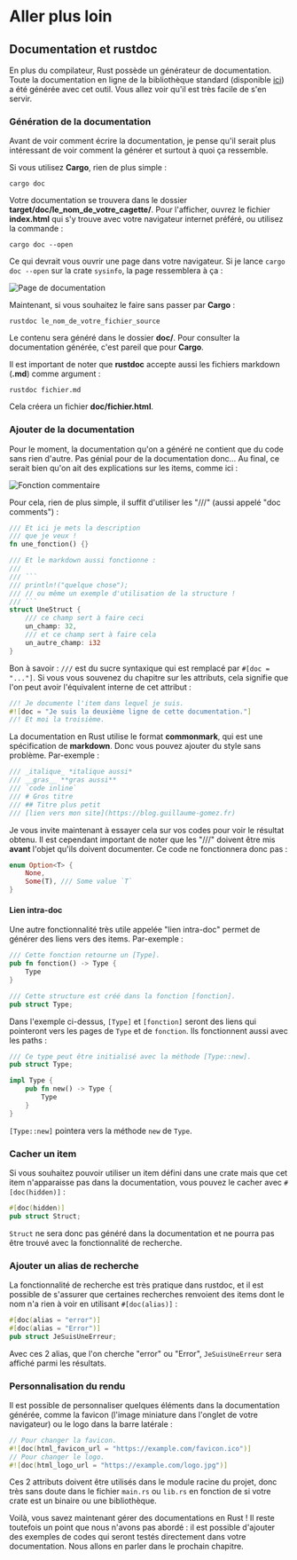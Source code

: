 # Aller plus loin

## Documentation et rustdoc

En plus du compilateur, Rust possède un générateur de documentation. Toute la documentation en ligne de la bibliothèque standard (disponible [ici](https://doc.rust-lang.org/stable/std/)) a été générée avec cet outil. Vous allez voir qu'il est très facile de s'en servir.

### Génération de la documentation

Avant de voir comment écrire la documentation, je pense qu'il serait plus intéressant de voir comment la générer et surtout à quoi ça ressemble.

Si vous utilisez __Cargo__, rien de plus simple :

```Shell
cargo doc
```

Votre documentation se trouvera dans le dossier __target/doc/le_nom_de_votre_cagette/__. Pour l'afficher, ouvrez le fichier __index.html__ qui s'y trouve avec votre navigateur internet préféré, ou utilisez la commande :

```Shell
cargo doc --open
```

Ce qui devrait vous ouvrir une page dans votre navigateur. Si je lance `cargo doc --open` sur la crate `sysinfo`, la page ressemblera à ça :

![Page de documentation](https://blog.guillaume-gomez.fr/blog/images/doc-page.png)

Maintenant, si vous souhaitez le faire sans passer par __Cargo__ :

```Shell
rustdoc le_nom_de_votre_fichier_source
```

Le contenu sera généré dans le dossier __doc/__. Pour consulter la documentation générée, c'est pareil que pour __Cargo__.

Il est important de noter que __rustdoc__ accepte aussi les fichiers markdown (__.md__) comme argument :

```Shell
rustdoc fichier.md
```

Cela créera un fichier __doc/fichier.html__.

### Ajouter de la documentation

Pour le moment, la documentation qu'on a généré ne contient que du code sans rien d'autre. Pas génial pour de la documentation donc... Au final, ce serait bien qu'on ait des explications sur les items, comme ici :

![Fonction commentaire](https://blog.guillaume-gomez.fr/blog/doc.png)

Pour cela, rien de plus simple, il suffit d'utiliser les "///" (aussi appelé "doc comments") :

```Rust
/// Et ici je mets la description
/// que je veux !
fn une_fonction() {}

/// Et le markdown aussi fonctionne :
/// 
/// ```
/// println!("quelque chose");
/// // ou même un exemple d'utilisation de la structure !
/// ```
struct UneStruct {
    /// ce champ sert à faire ceci
    un_champ: 32,
    /// et ce champ sert à faire cela
    un_autre_champ: i32
}
```

Bon à savoir : `///` est du sucre syntaxique qui est remplacé par `#[doc = "..."]`. Si vous vous souvenez du chapitre sur les attributs, cela signifie que l'on peut avoir l'équivalent interne de cet attribut :

```rust
//! Je documente l'item dans lequel je suis.
#![doc = "Je suis la deuxième ligne de cette documentation."]
//! Et moi la troisième.
```

La documentation en Rust utilise le format __commonmark__, qui est une spécification de __markdown__. Donc vous pouvez ajouter du style sans problème. Par-exemple :

```Rust
/// _italique_ *italique aussi*
/// __gras__ **gras aussi**
/// `code inline`
/// # Gros titre
/// ## Titre plus petit
/// [lien vers mon site](https://blog.guillaume-gomez.fr)
```

Je vous invite maintenant à essayer cela sur vos codes pour voir le résultat obtenu. Il est cependant important de noter que les "///" doivent être mis __avant__ l'objet qu'ils doivent documenter. Ce code ne fonctionnera donc pas :

```Rust
enum Option<T> {
    None,
    Some(T), /// Some value `T`
}
```

#### Lien intra-doc

Une autre fonctionnalité très utile appelée "lien intra-doc" permet de générer des liens vers des items. Par-exemple :

```rust
/// Cette fonction retourne un [Type].
pub fn fonction() -> Type {
    Type
}

/// Cette structure est créé dans la fonction [fonction].
pub struct Type;
```

Dans l'exemple ci-dessus, `[Type]` et `[fonction]` seront des liens qui pointeront vers les pages de `Type` et de `fonction`. Ils fonctionnent aussi avec les paths :

```rust
/// Ce type peut être initialisé avec la méthode [Type::new].
pub struct Type;

impl Type {
    pub fn new() -> Type {
        Type
    }
}
```

`[Type::new]` pointera vers la méthode `new` de `Type`.

### Cacher un item

Si vous souhaitez pouvoir utiliser un item défini dans une crate mais que cet item n'apparaisse pas dans la documentation, vous pouvez le cacher avec `#[doc(hidden)]` :

```rust
#[doc(hidden)]
pub struct Struct;
```

`Struct` ne sera donc pas généré dans la documentation et ne pourra pas être trouvé avec la fonctionnalité de recherche.

### Ajouter un alias de recherche

La fonctionnalité de recherche est très pratique dans rustdoc, et il est possible de s'assurer que certaines recherches renvoient des items dont le nom n'a rien à voir en utilisant `#[doc(alias)]` :

```rust
#[doc(alias = "error")]
#[doc(alias = "Error")]
pub struct JeSuisUneErreur;
```

Avec ces 2 alias, que l'on cherche "error" ou "Error", `JeSuisUneErreur` sera affiché parmi les résultats.

### Personnalisation du rendu

Il est possible de personnaliser quelques éléments dans la documentation générée, comme la favicon (l'image miniature dans l'onglet de votre navigateur) ou le logo dans la barre latérale :

```rust
// Pour changer la favicon.
#![doc(html_favicon_url = "https://example.com/favicon.ico")]
// Pour changer le logo.
#![doc(html_logo_url = "https://example.com/logo.jpg")]
```

Ces 2 attributs doivent être utilisés dans le module racine du projet, donc très sans doute dans le fichier `main.rs` ou `lib.rs` en fonction de si votre crate est un binaire ou une bibliothèque.

Voilà, vous savez maintenant gérer des documentations en Rust ! Il reste toutefois un point que nous n'avons pas abordé : il est possible d'ajouter des exemples de codes qui seront testés directement dans votre documentation. Nous allons en parler dans le prochain chapitre.
